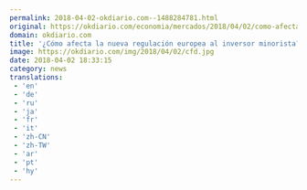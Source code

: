 ```yaml
---
permalink: 2018-04-02-okdiario.com--1488284781.html
original: https://okdiario.com/economia/mercados/2018/04/02/como-afecta-nueva-regulacion-europea-inversor-minorista-2054309
domain: okdiario.com
title: '¿Cómo afecta la nueva regulación europea al inversor minorista?'
image: https://okdiario.com/img/2018/04/02/cfd.jpg
date: 2018-04-02 18:33:15
category: news
translations: 
 - 'en'
 - 'de'
 - 'ru'
 - 'ja'
 - 'fr'
 - 'it'
 - 'zh-CN'
 - 'zh-TW'
 - 'ar'
 - 'pt'
 - 'hy'
---
```


